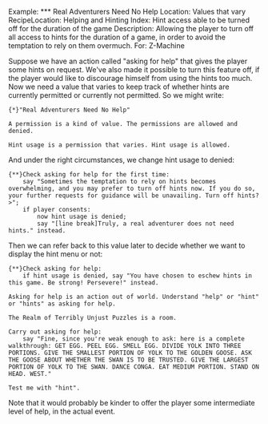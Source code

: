 Example: *** Real Adventurers Need No Help
Location: Values that vary
RecipeLocation: Helping and Hinting
Index: Hint access able to be turned off for the duration of the game
Description: Allowing the player to turn off all access to hints for the duration of a game, in order to avoid the temptation to rely on them overmuch.
For: Z-Machine

  
Suppose we have an action called "asking for help" that gives the player some hints on request. We've also made it possible to turn this feature off, if the player would like to discourage himself from using the hints too much. Now we need a value that varies to keep track of whether hints are currently permitted or currently not permitted. So we might write:

  

``` inform7
{*}"Real Adventurers Need No Help"

A permission is a kind of value. The permissions are allowed and denied.

Hint usage is a permission that varies. Hint usage is allowed.
```

  
And under the right circumstances, we change hint usage to denied:

  

``` inform7
{**}Check asking for help for the first time:
	say "Sometimes the temptation to rely on hints becomes overwhelming, and you may prefer to turn off hints now. If you do so, your further requests for guidance will be unavailing. Turn off hints? >";
	if player consents:
		now hint usage is denied;
		say "[line break]Truly, a real adventurer does not need hints." instead.
```

  
Then we can refer back to this value later to decide whether we want to display the hint menu or not:

  

``` inform7
{**}Check asking for help:
	if hint usage is denied, say "You have chosen to eschew hints in this game. Be strong! Persevere!" instead.

Asking for help is an action out of world. Understand "help" or "hint" or "hints" as asking for help.

The Realm of Terribly Unjust Puzzles is a room.

Carry out asking for help:
	say "Fine, since you're weak enough to ask: here is a complete walkthrough: GET EGG. PEEL EGG. SMELL EGG. DIVIDE YOLK INTO THREE PORTIONS. GIVE THE SMALLEST PORTION OF YOLK TO THE GOLDEN GOOSE. ASK THE GOOSE ABOUT WHETHER THE SWAN IS TO BE TRUSTED. GIVE THE LARGEST PORTION OF YOLK TO THE SWAN. DANCE CONGA. EAT MEDIUM PORTION. STAND ON HEAD. WEST."

Test me with "hint".
```

  
Note that it would probably be kinder to offer the player some intermediate level of help, in the actual event.

